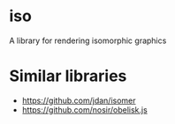 # iso
A library for rendering isomorphic graphics


# Similar libraries
- https://github.com/jdan/isomer
- https://github.com/nosir/obelisk.js